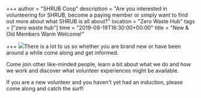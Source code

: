+++
author = "SHRUB Coop"
description = "Are you interested in volunteering for SHRUB, become a paying member or simply want to find out more about what SHRUB is all about?"
location = "Zero Waste Hub"
tags = ["zero waste hub"]
time = "2019-09-19T16:30:00+00:00"
title = "New & Old Members Warm Welcome!"

+++
![](https://res.cloudinary.com/shrub-co-op/image/upload/v1568672708/shrubcoop.org/media/69089116_3549079121784349_1585714982383779840_n_tvvjxw.jpg)There is a lot to us so whether you are brand new or have been around a while come along and get informed.

Come join other like-minded people, learn a bit about what we do and how we work and discover what volunteer experiences might be available.

If you are a new volunteer and you haven't yet had an induction, please come along and catch the surf!